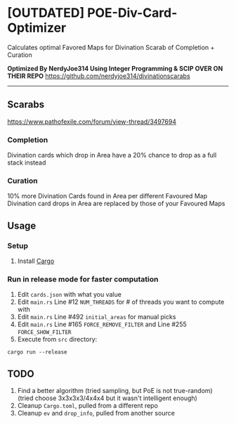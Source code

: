 # [OUTDATED] POE-Div-Card-Optimizer
Calculates optimal Favored Maps for Divination Scarab of Completion + Curation

**Optimized By NerdyJoe314 Using Integer Programming & SCIP OVER ON THEIR REPO**
https://github.com/nerdyjoe314/divinationscarabs

---

## Scarabs
https://www.pathofexile.com/forum/view-thread/3497694

### Completion
Divination cards which drop in Area have a 20% chance to drop as a full stack instead

### Curation
10% more Divination Cards found in Area per different Favoured Map
Divination card drops in Area are replaced by those of your Favoured Maps


## Usage

### Setup
1. Install [Cargo](https://doc.rust-lang.org/cargo/getting-started/installation.html)

### Run in release mode for faster computation
1. Edit `cards.json` with what you value
2. Edit `main.rs` Line #12 `NUM_THREADS` for # of threads you want to compute with
3. Edit `main.rs` Line #492 `initial_areas` for manual picks
4. Edit `main.rs` Line #165 `FORCE_REMOVE_FILTER` and Line #255 `FORCE_SHOW_FILTER`
5. Execute from `src` directory:
```
cargo run --release
```


## TODO
1. Find a better algorithm (tried sampling, but PoE is not true-random) (tried choose 3x3x3x3/4x4x4 but it wasn't intelligent enough)
2. Cleanup `Cargo.toml`, pulled from a different repo
3. Cleanup `ev` and `drop_info`, pulled from another source
